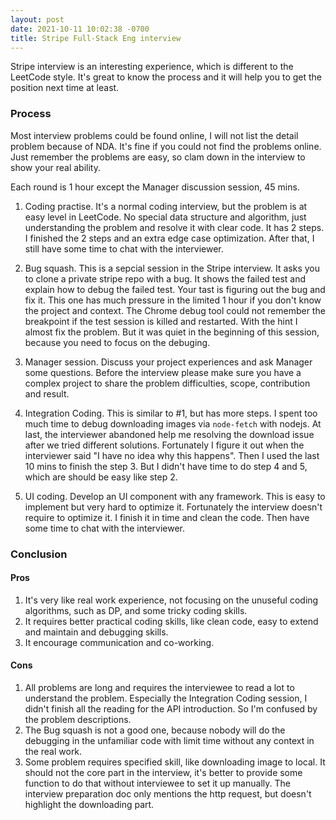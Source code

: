 ```yaml
---
layout: post
date: 2021-10-11 10:02:38 -0700
title: Stripe Full-Stack Eng interview
---
```


Stripe interview is an interesting experience, which is different to the LeetCode style. It's great to know the process and it will help you to get the position next time at least.

### Process

Most interview problems could be found online, I will not list the detail problem because of NDA. It's fine if you could not find the problems online. Just remember the problems are easy, so clam down in the interview to show your real ability.

Each round is 1 hour except the Manager discussion session, 45 mins.

1. Coding practise. It's a normal coding interview, but the problem is at easy level in LeetCode. No special data structure and algorithm, just understanding the problem and resolve it with clear code. It has 2 steps. I finished the 2 steps and an extra edge case optimization. After that, I still have some time to chat with the interviewer.

2. Bug squash. This is a sepcial session in the Stripe interview. It asks you to clone a private stripe repo with a bug. It shows the failed test and explain how to debug the failed test. Your tast is figuring out the bug and fix it. This one has much pressure in the limited 1 hour if you don't know the project and context. The Chrome debug tool could not remember the breakpoint if the test session is killed and restarted. With the hint I almost fix the problem. But it was quiet in the beginning of this session, because you need to focus on the debuging.

3. Manager session. Discuss your project experiences and ask Manager some questions. Before the interview please make sure you have a complex project to share the problem difficulties, scope, contribution and result.

4. Integration Coding. This is similar to #1, but has more steps. I spent too much time to debug downloading images via `node-fetch` with nodejs. At last, the interviewer abandoned help me resolving the download issue after we tried different solutions. Fortunately I figure it out when the interviewer said "I have no idea why this happens". Then I used the last 10 mins to finish the step 3. But I didn't have time to do step 4 and 5, which are should be easy like step 2.

5. UI coding. Develop an UI component with any framework. This is easy to implement but very hard to optimize it. Fortunately the interview doesn't require to optimize it. I finish it in time and clean the code. Then have some time to chat with the interviewer.

### Conclusion

#### Pros

1. It's very like real work experience, not focusing on the unuseful coding algorithms, such as DP, and some tricky coding skills.
2. It requires better practical coding skills, like clean code, easy to extend and maintain and debugging skills.
3. It encourage communication and co-working.

#### Cons
1. All problems are long and requires the interviewee to read a lot to understand the problem. Especially the Integration Coding session, I didn't finish all the reading for the API introduction. So I'm confused by the problem descriptions.
2. The Bug squash is not a good one, because nobody will do the debugging in the unfamiliar code with limit time without any context in the real work.
3. Some problem requires specified skill, like downloading image to local. It should not the core part in the interview, it's better to provide some function to do that without interviewee to set it up manually. The interview preparation doc only mentions the http request, but doesn't highlight the downloading part.

